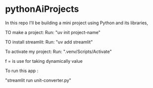 # pythonAiProjects
In this repo I'll be building a mini project using Python and its libraries, 

TO make a project:
Run:
"uv init project-name"

TO install streamlit:
Run:
 "uv add streamlit"

To activate my project:
Run:
".venv/Scripts/Activate"

f = is use for taking dynamically value

To run this app :

"streamlit run unit-converter.py"
